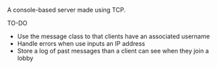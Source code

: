 A console-based server made using TCP.

TO-DO
- Use the message class to that clients have an associated username
- Handle errors when use inputs an IP address
- Store a log of past messages than a client can see when they join a lobby
